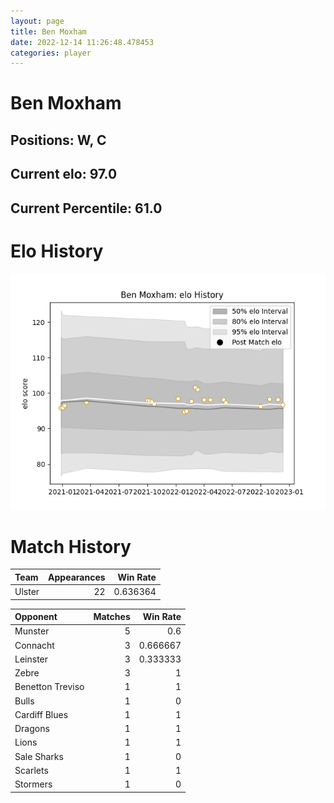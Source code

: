 ```yaml
---  
layout: page  
title: Ben Moxham  
date: 2022-12-14 11:26:48.478453  
categories: player  
---
```

# Ben Moxham

## Positions: W, C

## Current elo: 97.0

## Current Percentile: 61.0

# Elo History


![elo history](history_BenMoxham.png)
# Match History


| Team   |   Appearances |   Win Rate |
|:-------|--------------:|-----------:|
| Ulster |            22 |   0.636364 |

| Opponent         |   Matches |   Win Rate |
|:-----------------|----------:|-----------:|
| Munster          |         5 |   0.6      |
| Connacht         |         3 |   0.666667 |
| Leinster         |         3 |   0.333333 |
| Zebre            |         3 |   1        |
| Benetton Treviso |         1 |   1        |
| Bulls            |         1 |   0        |
| Cardiff Blues    |         1 |   1        |
| Dragons          |         1 |   1        |
| Lions            |         1 |   1        |
| Sale Sharks      |         1 |   0        |
| Scarlets         |         1 |   1        |
| Stormers         |         1 |   0        |